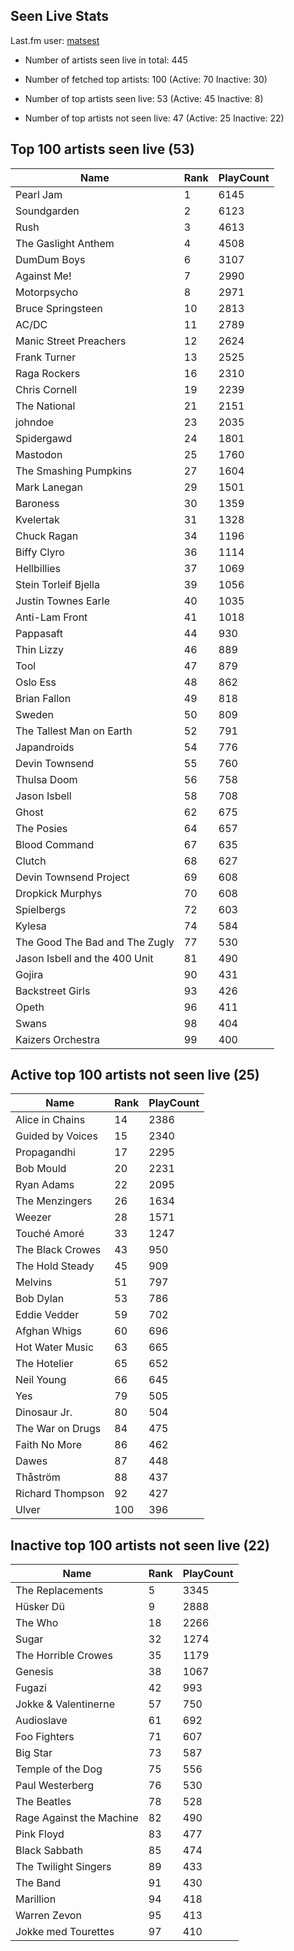 ## Seen Live Stats

Last.fm user: [matsest](https://www.last.fm/user/matsest)

- Number of artists seen live in total: 445

- Number of fetched top artists: 100 (Active: 70 Inactive: 30)

- Number of top artists seen live: 53 (Active: 45 Inactive: 8)

- Number of top artists not seen live: 47 (Active: 25 Inactive: 22)

## Top 100 artists seen live (53)

Name                           | Rank | PlayCount
------------------------------ | ---- | ---------
Pearl Jam                      | 1    | 6145     
Soundgarden                    | 2    | 6123     
Rush                           | 3    | 4613     
The Gaslight Anthem            | 4    | 4508     
DumDum Boys                    | 6    | 3107     
Against Me!                    | 7    | 2990     
Motorpsycho                    | 8    | 2971     
Bruce Springsteen              | 10   | 2813     
AC/DC                          | 11   | 2789     
Manic Street Preachers         | 12   | 2624     
Frank Turner                   | 13   | 2525     
Raga Rockers                   | 16   | 2310     
Chris Cornell                  | 19   | 2239     
The National                   | 21   | 2151     
johndoe                        | 23   | 2035     
Spidergawd                     | 24   | 1801     
Mastodon                       | 25   | 1760     
The Smashing Pumpkins          | 27   | 1604     
Mark Lanegan                   | 29   | 1501     
Baroness                       | 30   | 1359     
Kvelertak                      | 31   | 1328     
Chuck Ragan                    | 34   | 1196     
Biffy Clyro                    | 36   | 1114     
Hellbillies                    | 37   | 1069     
Stein Torleif Bjella           | 39   | 1056     
Justin Townes Earle            | 40   | 1035     
Anti-Lam Front                 | 41   | 1018     
Pappasaft                      | 44   | 930      
Thin Lizzy                     | 46   | 889      
Tool                           | 47   | 879      
Oslo Ess                       | 48   | 862      
Brian Fallon                   | 49   | 818      
Sweden                         | 50   | 809      
The Tallest Man on Earth       | 52   | 791      
Japandroids                    | 54   | 776      
Devin Townsend                 | 55   | 760      
Thulsa Doom                    | 56   | 758      
Jason Isbell                   | 58   | 708      
Ghost                          | 62   | 675      
The Posies                     | 64   | 657      
Blood Command                  | 67   | 635      
Clutch                         | 68   | 627      
Devin Townsend Project         | 69   | 608      
Dropkick Murphys               | 70   | 608      
Spielbergs                     | 72   | 603      
Kylesa                         | 74   | 584      
The Good The Bad and The Zugly | 77   | 530      
Jason Isbell and the 400 Unit  | 81   | 490      
Gojira                         | 90   | 431      
Backstreet Girls               | 93   | 426      
Opeth                          | 96   | 411      
Swans                          | 98   | 404      
Kaizers Orchestra              | 99   | 400      

## Active top 100 artists not seen live (25)

Name             | Rank | PlayCount
---------------- | ---- | ---------
Alice in Chains  | 14   | 2386     
Guided by Voices | 15   | 2340     
Propagandhi      | 17   | 2295     
Bob Mould        | 20   | 2231     
Ryan Adams       | 22   | 2095     
The Menzingers   | 26   | 1634     
Weezer           | 28   | 1571     
Touché Amoré     | 33   | 1247     
The Black Crowes | 43   | 950      
The Hold Steady  | 45   | 909      
Melvins          | 51   | 797      
Bob Dylan        | 53   | 786      
Eddie Vedder     | 59   | 702      
Afghan Whigs     | 60   | 696      
Hot Water Music  | 63   | 665      
The Hotelier     | 65   | 652      
Neil Young       | 66   | 645      
Yes              | 79   | 505      
Dinosaur Jr.     | 80   | 504      
The War on Drugs | 84   | 475      
Faith No More    | 86   | 462      
Dawes            | 87   | 448      
Thåström         | 88   | 437      
Richard Thompson | 92   | 427      
Ulver            | 100  | 396      

## Inactive top 100 artists not seen live (22)

Name                     | Rank | PlayCount
------------------------ | ---- | ---------
The Replacements         | 5    | 3345     
Hüsker Dü                | 9    | 2888     
The Who                  | 18   | 2266     
Sugar                    | 32   | 1274     
The Horrible Crowes      | 35   | 1179     
Genesis                  | 38   | 1067     
Fugazi                   | 42   | 993      
Jokke & Valentinerne     | 57   | 750      
Audioslave               | 61   | 692      
Foo Fighters             | 71   | 607      
Big Star                 | 73   | 587      
Temple of the Dog        | 75   | 556      
Paul Westerberg          | 76   | 530      
The Beatles              | 78   | 528      
Rage Against the Machine | 82   | 490      
Pink Floyd               | 83   | 477      
Black Sabbath            | 85   | 474      
The Twilight Singers     | 89   | 433      
The Band                 | 91   | 430      
Marillion                | 94   | 418      
Warren Zevon             | 95   | 413      
Jokke med Tourettes      | 97   | 410      

